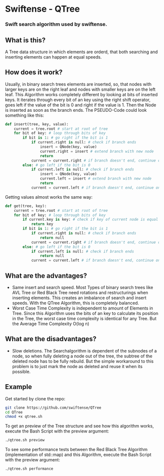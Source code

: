 <h1>Swiftense - QTree</h1>
<h3>Swift search algorithm used by swiftense.</h3>
<h2>What is this?</h2>
<p>A Tree data structure in which elements are orderd, that both searching and inserting elements can happen at equal speeds.</p>
<h2>How does it work?</h2>
<p>Usually, in binary search trees elements are inserted, so, that nodes with larger keys are on the right leaf and nodes with smaller keys are on the left leaf. This Algorithm works completely different by looking at bits of inserted keys. It iterates through every bit of an key using the right shift operator, goes left if the value of the bit is 0 and right if the value is 1. Then the Node is inserted as soon as the branch ends. The PSEUDO-Code could look something like this:</p>

```python
def insert(tree, key, value):
    current = tree.root # start at root of tree
    for bit of key: # loop through bits of key
        if bit is 1: # go right if the bit is 1
            if current.right is null: # check if branch ends
                insert = QNode(key, value)
                current.right = insert # extend branch with new node
                return
            current = current.right # if branch doesn't end, continue on right leaf
        else: # go left if the bit is 0
            if current.left is null: # check if branch ends
                insert = QNode(key, value)
                current.left = insert # extend branch with new node
                return
            current = current.left # if branch doesn't end, continue on left leaf
```

<p>Getting values almost works the same way: </p>

```python
def get(tree, key):
    current = tree.root # start at root of tree
    for bit of key: # loop through bits of key
        if current.key is key: # check if key of current node is equal to key
            return key
        if bit is 1: # go right if the bit is 1
            if current.right is null: # check if branch ends
                return null
            current = current.right # if branch doesn't end, continue on right leaf
        else: # go left if the bit is 0
            if current.left is null: # check if branch ends
                return null
            current = current.left # if branch doesn't end, continue on left leaf
```

<h2>What are the advantages?</h2>
<ul>
    <li>Same insert and search speed. Most Types of binary search trees like AVL Tree or Red Black Tree need rotations and restructurings when inserting elements. This creates an imbalance of search and insert speeds. With the QTree Algorithm, this is completely balanced.</li>
    <li>Worst Case Time Complexity is independent to amount of Elements in Tree. Since this Algorithm uses the bits of an key to calculate its position in the Tree, the worst case time complexity is identical for any Tree. But the Average Time Complexity O(log n)</li>
</ul>
<h2>What are the disadvantages?</h2>
<ul>
    <li>Slow deletions. The Searchalgorithm is dependent of the subnodes of a node, so when fully deleting a node out of the tree, the subtree of the deleted node has to be fully rebuild. But the simple workaround to this problem is to just mark the node as deleted and reuse it when its possible.</li>
</ul>
<h2>Example</h2>
<p>Get started by clone the repo:</p>

```bash
git clone https://github.com/swiftense/QTree
cd QTree
chmod +x qtree.sh
```

<p>To get an preview of the Tree structure and see how this algorithm works, execute the Bash Script with the preview argument: </p>

```bash
./qtree.sh preview
```

<p>To see some performance tests between the Red Black Tree Algorithm (implementation of std::map) and this Algorithm, execute the Bash Script with the preview argument: </p>

```bash
./qtree.sh performance
```